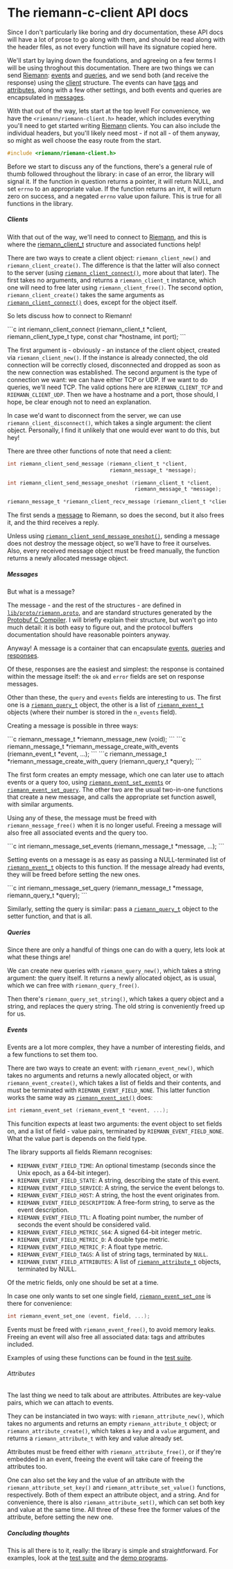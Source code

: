 The riemann-c-client API docs
=============================

Since I don't particularly like boring and dry documentation, these
API docs will have a lot of prose to go along with them, and should be
read along with the header files, as not every function will have its
signature copied here.

We'll start by laying down the foundations, and agreeing on a few
terms I will be using throghout this documentation. There are two
things we can send [Riemann][riemann]: [events](#api-event) and
[queries](#api-query), and we send both (and receive the response)
using the [client](#api-client) structure. The events can have
[tags](#api-tags) and [attributes](#api-attributes), along with a few
other settings, and both events and queries are encapsulated in
[messages](#api-message).

 [riemann]: http://riemann.io/

With that out of the way, lets start at the top level! For
convenience, we have the `<riemann/riemann-client.h>` header, which
includes everything you'll need to get started writing
[Riemann][riemann] clients. You can also include the individual
headers, but you'll likely need most - if not all - of them anyway, so
might as well choose the easy route from the start.

```c
#include <riemann/riemann-client.h>
```

Before we start to discuss any of the functions, there's a general
rule of thumb followed throughout the library: in case of an error,
the library will signal it. If the function in question returns a
pointer, it will return NULL, and set `errno` to an appropriate value.
If the function returns an int, it will return zero on success, and a
negated `errno` value upon failure. This is true for all functions in
the library.

##### <a name="api-client">Clients</a>

With that out of the way, we'll need to connect to [Riemann][riemann],
and this is where the [riemann_client_t](#api-client) structure and
associated functions help!

There are two ways to create a client object: `riemann_client_new()`
and `riemann_client_create()`. The difference is that the latter will
also connect to the server (using
[`riemann_client_connect()`](#api-client-connect), more about that
later). The first takes no arguments, and returns a `riemann_client_t`
instance, which one will need to free later using
`riemann_client_free()`. The second option, `riemann_client_create()`
takes the same arguments as
[`riemann_client_connect()`](#api-client-connect) does, except for the
object itself.

 So lets discuss how to connect to Riemann!

<a name="api-client-connect">
```c
int riemann_client_connect (riemann_client_t *client, riemann_client_type_t type,
                            const char *hostname, int port);
```

The first argument is - obviously - an instance of the client object,
created via `riemann_client_new()`. If the instance is already
connected, the old connection will be correctly closed, disconnected
and dropped as soon as the new connection was established. The second
argument is the type of connection we want: we can have either TCP or
UDP. If we want to do queries, we'll need TCP. The valid options here
are `RIEMANN_CLIENT_TCP` and `RIEMANN_CLIENT_UDP`. Then we have a
hostname and a port, those should, I hope, be clear enough not to need
an explanation.

In case we'd want to disconnect from the server, we can use
`riemann_client_disconnect()`, which takes a single argument: the
client object. Personally, I find it unlikely that one would ever want
to do this, but hey!

There are three other functions of note that need a client:

<a name="api-client-send-msg"></a>
```c
int riemann_client_send_message (riemann_client_t *client,
                                 riemann_message_t *message);
```
<a name="api-client-send-msg-1"></a>
```c
int riemann_client_send_message_oneshot (riemann_client_t *client,
                                         riemann_message_t *message);
```
<a name="api-client-recv-msg"></a>
```c
riemann_message_t *riemann_client_recv_message (riemann_client_t *client);
```

The first sends a [message](#api-message) to Riemann, so does the
second, but it also frees it, and the third receives a reply.

Unless using
[`riemann_client_send_message_oneshot()`](#api-client-send-msg-1),
sending a message does not destroy the message object, so we'll have
to free it ourselves. Also, every received message object must be
freed manually, the function returns a newly allocated message object.

##### <a name="api-message">Messages</a>

But what is a message?

The message - and the rest of the structures - are defined in
[`lib/proto/riemann.proto`][proto], and are standard structures
generated by the [Protobuf C Compiler][proto-c]. I will briefly
explain their structure, but won't go into much detail: it is both
easy to figure out, and the protocol buffers documentation should have
reasonable pointers anyway.

 [proto]: https://github.com/algernon/riemann-c-client/blob/master/lib/proto/riemann.proto
 [proto-c]: http://protobuf-c.googlecode.com

Anyway! A message is a container that can encapsulate
[events](#api-event), [queries](#api-query) and
[responses](#api-response).

<a name="api-response"></a>

Of these, responses are the easiest and simplest: the response is
contained within the message itself: the `ok` and `error` fields are
set on response messages.

Other than these, the `query` and `events` fields are interesting to
us. The first one is a [`riemann_query_t`](#api-query) object, the
other is a list of [`riemann_event_t`](#api-event) objects (where
their number is stored in the `n_events` field).

Creating a message is possible in three ways:

<a name="api-message-new">
```c
riemann_message_t *riemann_message_new (void);
```
<a name="api-message-create-w-events">
```c
riemann_message_t *riemann_message_create_with_events (riemann_event_t *event, ...);
```
<a name="api-message-create-w-query">
```c
riemann_message_t *riemann_message_create_with_query (riemann_query_t *query);
```

The first form creates an empty message, which one can later use to
attach events or a query too, using
[`riemann_event_set_events`](#api-event-set-events) or
[`riemann_event_set_query`](#api-event-set-query). The other two are
the usual two-in-one functions that create a new message, and calls
the appropriate set function aswell, with similar arguments.

Using any of these, the message must be freed with
`riemann_message_free()` when it is no longer useful. Freeing a
message will also free all associated events and the query too.

<a name="api-event-set-events">
```c
int riemann_message_set_events (riemann_message_t *message, ...);
```

Setting events on a message is as easy as passing a NULL-terminated
list of [`riemann_event_t`](#api-event) objects to this function. If
the message already had events, they will be freed before setting the
new ones.

<a name="api-event-set-query">
```c
int riemann_message_set_query (riemann_message_t *message,
                               riemann_query_t *query);
```

Similarly, setting the query is similar: pass a
[`riemann_query_t`](#api-query) object to the setter function, and
that is all.

##### <a name="api-query">Queries</a>

Since there are only a handful of things one can do with a query, lets
look at what these things are!

We can create new queries with `riemann_query_new()`, which takes a
string argument: the query itself. It returns a newly allocated
object, as is usual, which we can free with `riemann_query_free()`.

Then there's `riemann_query_set_string()`, which takes a query object
and a string, and replaces the query string. The old string is
conveniently freed up for us.

##### <a name="api-event">Events</a>

Events are a lot more complex, they have a number of interesting
fields, and a few functions to set them too.

There are two ways to create an event: with `riemann_event_new()`,
which takes no arguments and returns a newly allocated object, or with
`riemann_event_create()`, which takes a list of fields and their
contents, and must be terminated with `RIEMANN_EVENT_FIELD_NONE`. This
latter function works the same way as
[`riemann_event_set()`](#api-event-set) does:

```c
int riemann_event_set (riemann_event_t *event, ...);
```

This funcition expects at least two arguments: the event object to set
fields on, and a list of field - value pairs, terminated by
`RIEMANN_EVENT_FIELD_NONE`. What the value part is depends on the
field type.

The library supports all fields Riemann recognises:

* `RIEMANN_EVENT_FIELD_TIME`: An optional timestamp (seconds since the
  Unix epoch, as a 64-bit integer).
* `RIEMANN_EVENT_FIELD_STATE`: A string, describing the state of this
  event.
* `RIEMANN_EVENT_FIELD_SERVICE`: A string, the service the event
  belongs to.
* `RIEMANN_EVENT_FIELD_HOST`: A string, the host the event originates
  from.
* `RIEMANN_EVENT_FIELD_DESCRIPTION`: A free-form string, to serve as
  the event description.
* `RIEMANN_EVENT_FIELD_TTL`: A floating point number, the number of
  seconds the event should be considered valid.
* `RIEMANN_EVENT_FIELD_METRIC_S64`: A signed 64-bit integer metric.
* `RIEMANN_EVENT_FIELD_METRIC_D`: A double type metric.
* `RIEMANN_EVENT_FIELD_METRIC_F`: A float type metric.
* `RIEMANN_EVENT_FIELD_TAGS`: <a name="api-tags"></a> A list of string
  tags, terminated by `NULL`.
* `RIEMANN_EVENT_FIELD_ATTRIBUTES`: A list of
  [`riemann_attribute_t`](#api-attributes) objects, terminated by
  NULL.

Of the metric fields, only one should be set at a time.

In case one only wants to set one single field,
[`riemann_event_set_one`](#api-event-set-one) is there for
convenience:

```c
int riemann_event_set_one (event, field, ...);
```

Events must be freed with `riemann_event_free()`, to avoid memory
leaks. Freeing an event will also free all associated data: tags and
attributes included.

Examples of using these functions can be found in the
[test suite][test-event].

 [test-event]: https://github.com/algernon/riemann-c-client/blob/master/tests/check_events.c#L15

###### <a name="api-attributes">Attributes</a>

The last thing we need to talk about are attributes. Attributes are
key-value pairs, which we can attach to events.

They can be instanciated in two ways: with `riemann_attribute_new()`,
which takes no arguments and returns an empty `riemann_attribute_t`
object; or `riemann_attribute_create()`, which takes a `key` and a
`value` argument, and returns a `riemann_attribute_t` with key and
value already set.

Attributes must be freed either with `riemann_attribute_free()`, or if
they're embedded in an event, freeing the event will take care of
freeing the attributes too.

One can also set the key and the value of an attribute with the
`riemann_attribute_set_key()` and `riemann_attribute_set_value()`
functions, respectively. Both of them expect an attribute object, and
a string. And for convenience, there is also
`riemann_attribute_set()`, which can set both key and value at the
same time. All three of these free the former values of the attribute,
before setting the new one.

##### Concluding thoughts

This is all there is to it, really: the library is simple and
straightforward. For examples, look at the [test suite][test-suite]
and the [demo programs][demos].

 [test-suite]: https://github.com/algernon/riemann-c-client/tree/master/tests
 [demos]: https://github.com/algernon/riemann-c-client/tree/master/src
